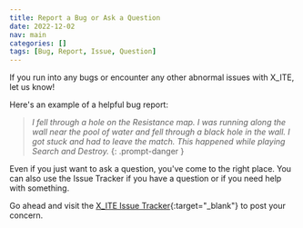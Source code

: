 ```yaml
---
title: Report a Bug or Ask a Question
date: 2022-12-02
nav: main
categories: []
tags: [Bug, Report, Issue, Question]
---
```

If you run into any bugs or encounter any other abnormal issues with X_ITE, let us know!

Here's an example of a helpful bug report:

>*I fell through a hole on the Resistance map. I was running along the wall near the pool of water and fell through a black hole in the wall. I got stuck and had to leave the match. This happened while playing Search and Destroy.*
{: .prompt-danger }

Even if you just want to ask a question, you've come to the right place. You can also use the Issue Tracker if you have a question or if you need help with something.

Go ahead and visit the [X_ITE Issue Tracker](https://github.com/create3000/x_ite/issues){:target="_blank"} to post your concern.

